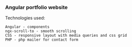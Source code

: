 ### Angular portfolio website


Technologies used:

```
Angular - components
ngx-scroll-to - smooth scrolling
CSS - responsive layout with media queries and css grid
PHP - php mailer for contact form
```
